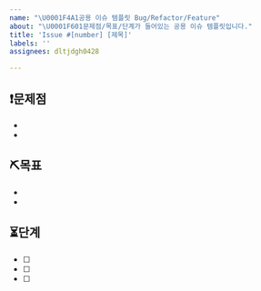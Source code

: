 ```yaml
---
name: "\U0001F4A1공용 이슈 템플릿 Bug/Refactor/Feature"
about: "\U0001F601문제점/목표/단계가 들어있는 공용 이슈 템플릿입니다."
title: 'Issue #[number] [제목]'
labels: ''
assignees: dltjdgh0428

---
```


## ❗문제점
- 
- 

## ⛏목표
- 
- 

## ⏳단계
- [ ] 
- [ ] 
- [ ]
